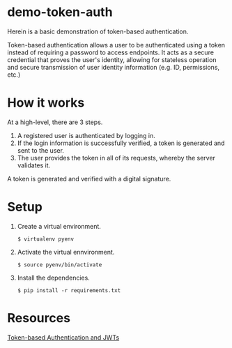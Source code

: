 # demo-token-auth

Herein is a basic demonstration of token-based authentication.

Token-based authentication allows a user to be authenticated using a token
instead of requiring a password to access endpoints. It acts as a secure
credential that proves the user's identity, allowing for stateless operation and
secure transmission of user identity information (e.g. ID, permissions, etc.)

# How it works

At a high-level, there are 3 steps.

1. A registered user is authenticated by logging in.
2. If the login information is successfully verified, a token is generated and
sent to the user.
3. The user provides the token in all of its requests, whereby the server validates it.

A token is generated and verified with a digital signature.

# Setup

1. Create a virtual environment.

    ```
    $ virtualenv pyenv
    ```

2. Activate the virtual ennvironment.

    ```
    $ source pyenv/bin/activate
    ```

3. Install the dependencies.

    ```
    $ pip install -r requirements.txt
    ```

# Resources

[Token-based Authentication and
JWTs](https://www.swequiz.com/learn/token-based-auth-jwt-json-web-tokens)
